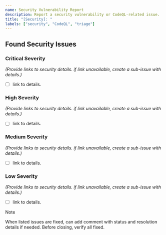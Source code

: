 ```yaml
---
name: Security Vulnerability Report
description: Report a security vulnerability or CodeQL-related issue.
title: "[Security]: "
labels: ["security", "CodeQL", "triage"]
---
```


## Found Security Issues

### Critical Severity
  _(Provide links to security details. if link unavailable, create a sub-issue with details.)_

- [ ] link to details. 

### High Severity
  _(Provide links to security details. if link unavailable, create a sub-issue with details.)_

- [ ] link to details. 

### Medium Severity
  _(Provide links to security details. if link unavailable, create a sub-issue with details.)_

- [ ] link to details. 

### Low Severity
  _(Provide links to security details. if link unavailable, create a sub-issue with details.)_

- [ ] link to details. 


> [!NOTE]
> When listed issues are fixed, can add comment with status and resolution details if needed.  Before closing, verify all fixed.

